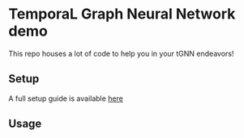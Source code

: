 # TemporaL Graph Neural Network demo

This repo houses a lot of code to help you in your tGNN endeavors! 

## Setup

A full setup guide is available [here](https://github.com/Afraz496/dsr_gnn_pres/blob/main/tensorflow_setup.md)

## Usage
